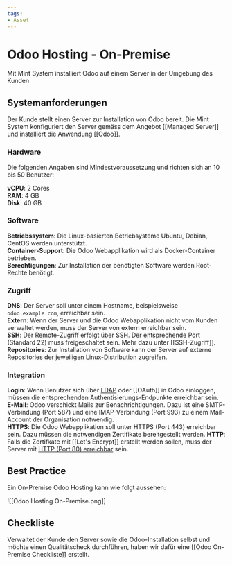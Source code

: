 ```yaml
---
tags:
- Asset
---
```

# Odoo Hosting - On-Premise
Mit Mint System installiert Odoo auf einem Server in der Umgebung des Kunden

## Systemanforderungen
Der Kunde stellt einen Server zur Installation von Odoo bereit. Die Mint System konfiguriert den Server gemäss dem Angebot [[Managed Server]] und installiert die Anwendung [[Odoo]].

### Hardware

Die folgenden Angaben sind Mindestvoraussetzung und richten sich an 10 bis 50 Benutzer:

**vCPU**: 2 Cores  
**RAM**: 4 GB  
**Disk**: 40 GB  

### Software

**Betriebssystem**: Die Linux-basierten Betriebsysteme Ubuntu, Debian, CentOS werden unterstützt.  
**Container-Support**: Die Odoo Webapplikation wird als Docker-Container betrieben.   
**Berechtigungen**: Zur Installation der benötigten Software werden Root-Rechte benötigt.  

### Zugriff

**DNS**: Der Server soll unter einem Hostname, beispielsweise `odoo.example.com`, erreichbar sein.\
**Extern**: Wenn der Server und die Odoo Webapplikation nicht vom Kunden verwaltet werden, muss der Server von extern erreichbar sein.\
**SSH**: Der Remote-Zugriff erfolgt über SSH. Der entsprechende Port (Standard 22) muss freigeschaltet sein. Mehr dazu unter [[SSH-Zugriff]].\
**Repositories**: Zur Installation von Software kann der Server auf externe Repositories der jeweiligen Linux-Distribution zugreifen.  

### Integration

**Login**: Wenn Benutzer sich über [LDAP](https://www.odoo.com/documentation/user/14.0/general/auth/ldap.html) oder [[OAuth]] in Odoo einloggen, müssen die entsprechenden Authentisierungs-Endpunkte erreichbar sein.  
**E-Mail**: Odoo verschickt Mails zur Benachrichtigungen. Dazu ist eine SMTP-Verbindung (Port 587) und eine IMAP-Verbindung (Port 993) zu einem Mail-Account der Organisation notwendig.  
**HTTPS**: Die Odoo Webapplikation soll unter HTTPS (Port 443) erreichbar sein. Dazu müssen die notwendigen Zertifikate bereitgestellt werden.
**HTTP**: Falls die Zertifkate mit [[Let's Encrypt]] erstellt werden sollen, muss der Server mit [HTTP (Port 80) erreichbar](https://letsencrypt.org/docs/allow-port-80/) sein.

## Best Practice

Ein On-Premise Odoo Hosting kann wie folgt aussehen:

![[Odoo Hosting On-Premise.png]]

## Checkliste

Verwaltet der Kunde den Server sowie die Odoo-Installation selbst und möchte einen Qualitätscheck durchführen, haben wir dafür eine [[Odoo On-Premise Checkliste]] erstellt.